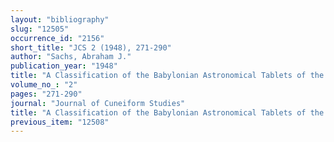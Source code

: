 ```yaml
---
layout: "bibliography"
slug: "12505"
occurrence_id: "2156"
short_title: "JCS 2 (1948), 271-290"
author: "Sachs, Abraham J."
publication_year: "1948"
title: "A Classification of the Babylonian Astronomical Tablets of the Seleucid Period"
volume_no_: "2"
pages: "271-290"
journal: "Journal of Cuneiform Studies"
title: "A Classification of the Babylonian Astronomical Tablets of the Seleucid Period"
previous_item: "12508"
---
```

